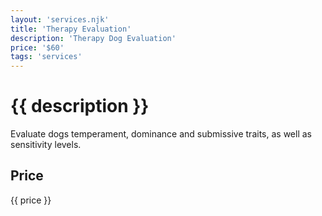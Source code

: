 ```yaml
---
layout: 'services.njk'
title: 'Therapy Evaluation'
description: 'Therapy Dog Evaluation'
price: '$60'
tags: 'services'
---
```


# {{ description }}

Evaluate dogs temperament, dominance and submissive traits, as well as sensitivity levels.

## Price

{{ price }}

